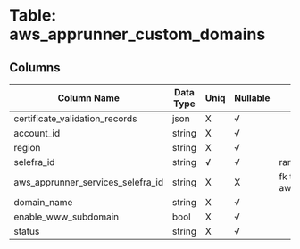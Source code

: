 # Table: aws_apprunner_custom_domains

## Columns 

|  Column Name   |  Data Type  | Uniq | Nullable | Description | 
|  ----  | ----  | ----  | ----  | ---- | 
| certificate_validation_records | json | X | √ |  | 
| account_id | string | X | √ |  | 
| region | string | X | √ |  | 
| selefra_id | string | √ | √ | random id | 
| aws_apprunner_services_selefra_id | string | X | X | fk to aws_apprunner_services.selefra_id | 
| domain_name | string | X | √ |  | 
| enable_www_subdomain | bool | X | √ |  | 
| status | string | X | √ |  | 


